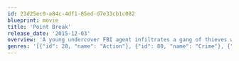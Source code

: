 ```yaml
---
id: 23d25ec0-a84c-4df1-85ed-d7e33cb1c082
blueprint: movie
title: 'Point Break'
release_date: '2015-12-03'
overview: 'A young undercover FBI agent infiltrates a gang of thieves who share a common interest in extreme sports. A remake of the 1991 film, "Point Break".'
genres: '[{"id": 28, "name": "Action"}, {"id": 80, "name": "Crime"}, {"id": 53, "name": "Thriller"}]'
---
```

